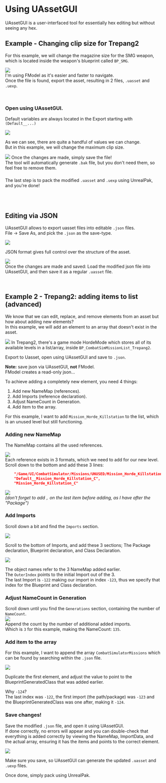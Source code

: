 # Using UAssetGUI
UAssetGUI is a user-interfaced tool for essentially hex editing but without seeing any hex.

## Example - Changing clip size for Trepang2
For this example, we will change the magazine size for the SMG weapon, which is located inside the weapon's blueprint called `BP_SMG`.

![](/Media/fmodel_trepang_smg1.png)
<br>
I'm using FModel as it's easier and faster to navigate.<br>
Once the file is found, export the asset, resulting in 2 files, `.uasset` and `.uexp`.

<br>

### Open using UAssetGUI.
Default variables are always located in the Export starting with 
`(Default__...)`

![](/Media/umodel_trepang_smg1.png)

As we can see, there are quite a handful of values we can change.<br>
But in this example, we will change the maximum clip size.

![](/Media/umodel_trepang_smg2.png)
Once the changes are made, simply save the file! <br>
The tool will automatically generate `.bak` file, but you don't need them, so feel free to remove them.

### 
The last step is to pack the modified `.uasset` and `.uexp` using UnrealPak, and you're done!




<br><br>

## Editing via JSON
UAssetGUI allows to export uasset files into editable `.json` files.<br>
File -> Save As, and pick the `.json` as the save-type.

![](/media/UMODEL_trepang_smg3.png)

JSON format gives full control over the structure of the asset.

![](/media/UMODEL_trepang_smg4.png)
<br>
Once the changes are made and saved:
Load the modified json file into UAssetGUI, and then save it as a regular `.uasset` file.

<br>




## Example 2 - Trepang2: adding items to list (advanced)
We know that we can edit, replace, and remove elements from an asset but how about adding new elements?<br>
In this example, we will add an element to an array that doesn't exist in the asset. <br>

![](/Media/fmodel_trepang_mission1.png)
In Trepang2, there's a game mode HordeMode which stores all of its available levels in a list/array, inside `BP_CombatSimMissionList_Trepang2`.

Export to Uasset, open using UAssetGUI and save to `.json`. <br>


**Note:** save json via UAssetGUI, **not** FModel.<br> FModel creates a read-only json...


To achieve adding a completely new element, you need 4 things: <br>
1. Add new NameMap (references).<br>
2. Add Imports (reference declaration).<br>
3. Adjust NameCount in Generation.<br>
4. Add item to the array.<br>



For this example, I want to add `Mission_Horde_Killstation` to the list, which is an unused level but still functioning.

### Adding new NameMap
The NameMap contains all the used references.

![](/Media/json_trepang_mission1.png)<br>
Each reference exists in 3 formats, which we need to add for our new level.<br>
Scroll down to the bottom and add these 3 lines:<br>
```json
    "/Game/UI/CombatSimulator/Missions/UNUSED/Mission_Horde_Killstation",
    "Default__Mission_Horde_Killstation_C",
    "Mission_Horde_Killstation_C"
```

![](/Media/json_trepang_mission2.png)<br>
_(don't forget to add `,` on the last item before adding, as I have after the "Package")_


### Add Imports
Scroll down a bit and find the `Imports` section.

![](/Media/json_trepang_mission3.png)

Scroll to the bottom of Imports, and add these 3 sections;
The Package declaration, Blueprint declaration, and Class Declaration.

![](/Media/json_trepang_mission4.png)

The object names refer to the 3 NameMap added earlier.<br>
The `OuterIndex` points to the initial Import out of the 3. <br>
The last Import is `-122` making our import in index `-123`, thus we specify that index for the Blueprint and Class declaration.
<br>

### Adjust NameCount in Generation
Scroll down until you find the `Generations` section, containing the number of `NameCount`.
<br>![](/Media/json_trepang_mission5.png)<br>
Append the count by the number of additional added imports.<br>
Which is `3` for this example, making the NameCount: `135`.


### Add item to the array
For this example, I want to append the array `CombatSimulatorMissions` which can be found by searching within the `.json` file. <br>

![](/Media/json_trepang_mission6.png)

Duplicate the first element, and adjust the value to point to the BlueprintGeneratedClass that was added earlier.

Why `-124`?<br>
The last index was `-122`, the first import (the path/package) was `-123` and the BlueprintGeneratedClass was one after, making it `-124`.

### Save changes!
Save the modified `.json` file, and open it using UAssetGUI.<br>
If done correctly, no errors will appear and you can double-check that everything is added correctly by viewing the NameMap, ImportData, and the actual array, ensuring it has the items and points to the correct element.

![](/Media/json_trepang_mission7.png)

Make sure you save, so UAssetGUI can generate the updated `.uasset` and `.uexp` files.

Once done, simply pack using UnrealPak.